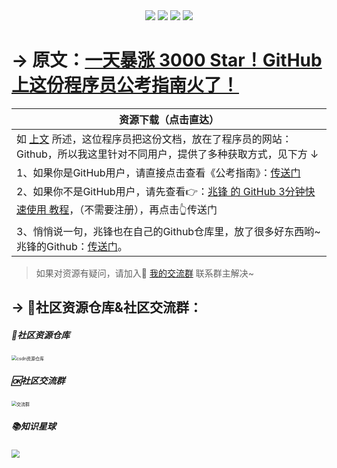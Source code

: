 <div align="center">
    <a href="https://github.com/zhaofeng092/python_auto_office"> <img src="https://badgen.net/badge/Github/%E7%A8%8B%E5%BA%8F%E5%91%98?icon=github&color=red"></a>
    <a href="http://t.cn/A6Gkrbzw"> <img src="https://badgen.net/badge/follow/%E5%85%AC%E4%BC%97%E5%8F%B7?icon=rss&color=green"></a>
    <a href="https://space.bilibili.com/259649365"> <img src="https://badgen.net/badge/pick/B%E7%AB%99?icon=dependabot&color=blue"></a>
    <a href="https://mp.weixin.qq.com/mp/appmsgalbum?__biz=MzkyMzIwOTgzMA==&action=getalbum&album_id=1861970403066249218&scene=173&from_msgid=2247484814&from_itemidx=1&count=3&nolastread=1#wechat_redirect"> <img src="https://badgen.net/badge/join/%E4%BA%A4%E6%B5%81%E7%BE%A4?icon=atom&color=yellow"></a>
</div>







# → 原文：[一天暴涨 3000 Star！GitHub 上这份程序员公考指南火了！](https://mp.weixin.qq.com/s/LbFjbUbRJX9-gDwbGveVKQ)



| 资源下载（点击直达）                                         |
| ------------------------------------------------------------ |
| 如 [上文](https://mp.weixin.qq.com/s/LbFjbUbRJX9-gDwbGveVKQ) 所述，这位程序员把这份文档，放在了程序员的网站：Github，所以我这里针对不同用户，提供了多种获取方式，见下方 ↓ |
| 1、如果你是GitHub用户，请直接点击查看《公考指南》：[传送门](https://github.com/coder2gwy/coder2gwy) |
| 2、如果你不是GitHub用户，请先查看👉：[兆锋 的 GitHub 3分钟快速使用 教程](https://www.bilibili.com/video/BV1Ry4y1m7Ai)，（不需要注册），再点击👆传送门 |
| 3、悄悄说一句，兆锋也在自己的Github仓库里，放了很多好东西哟~兆锋的Github：[传送门](https://github.com/zhaofeng092/python_auto_office)。 |


> 如果对资源有疑问，请加入🚸 [我的交流群](https://mp.weixin.qq.com/s/6cR5fMSCtdI5sJdWiDwhOA) 联系群主解决~



## → 🚀社区资源仓库&社区交流群：




##### 📱社区资源仓库

<img src="https://img-blog.csdnimg.cn/20201231105911656.jpg?x-oss-process=image/watermark,type_ZmFuZ3poZW5naGVpdGk,shadow_10,text_aHR0cHM6Ly9ibG9nLmNzZG4ubmV0L3dlaXhpbl80MjMyMTUxNw==,size_16,color_FFFFFF,t_70#pic_center" alt="csdn资源仓库" style="zoom:50%;" />

##### 🆗社区交流群

<img src="https://img-blog.csdnimg.cn/20210102004119705.jpg?x-oss-process=image/watermark,type_ZmFuZ3poZW5naGVpdGk,shadow_10,text_aHR0cHM6Ly9ibG9nLmNzZG4ubmV0L3dlaXhpbl80MjMyMTUxNw==,size_16,color_FFFFFF,t_70#pic_center" alt="交流群" style="zoom:50%;" />

##### 📚知识星球

<img src="https://img-blog.csdnimg.cn/20210109190431333.jpg?x-oss-process=image/watermark,type_ZmFuZ3poZW5naGVpdGk,shadow_10,text_aHR0cHM6Ly9ibG9nLmNzZG4ubmV0L3dlaXhpbl80MjMyMTUxNw==,size_16,color_FFFFFF,t_70#pic_center" style="zoom: 80%;" />